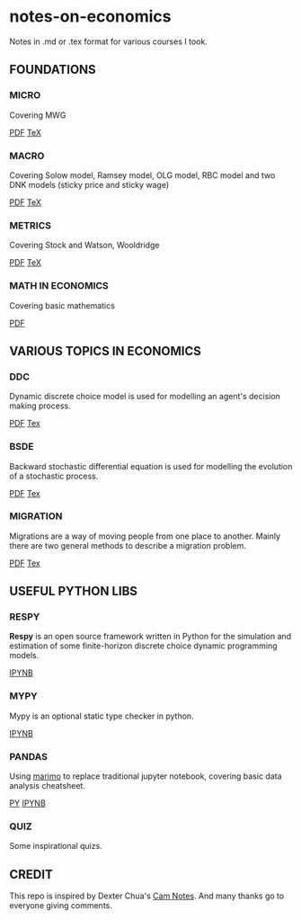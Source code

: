 # notes-on-economics

Notes in .md or .tex format for various courses I took. 

## FOUNDATIONS

### MICRO

Covering MWG

[PDF](micro/micro.pdf) [TeX](micro/micro.tex)

### MACRO

Covering Solow model, Ramsey model, OLG model, RBC model and two DNK models (sticky price and sticky wage)

[PDF](macro/macro.pdf)  [TeX](macro/macro.tex)

### METRICS

Covering Stock and Watson, Wooldridge

[PDF](metrics/metrics.pdf) [TeX](metrics/metrics.tex)

### MATH IN ECONOMICS

Covering basic mathematics

[PDF](math/mathinecon.pdf)

## VARIOUS TOPICS IN ECONOMICS
### DDC

Dynamic discrete choice model is used for modelling an agent's decision making process.

[PDF](DDC/DDC.pdf) [Tex](DDC/DDC.tex)

### BSDE

Backward stochastic differential equation is used for modelling the evolution of a stochastic process.

[PDF](BSDE/BSDE.pdf) [Tex](BSDE/BSDE.tex)

### MIGRATION

Migrations are a way of moving people from one place to another. Mainly there are two general methods to describe a migration problem.

[PDF](migration/migration.pdf) [Tex](migration/migration.tex)

## USEFUL PYTHON LIBS

### RESPY

**Respy** is an open source framework written in Python for the simulation and estimation of some finite-horizon discrete choice dynamic programming models.

[IPYNB](python-respy/respy.ipynb)

### MYPY

Mypy is an optional static type checker in python.

[IPYNB](python-mypy/mypy.ipynb)

### PANDAS

Using [marimo](https://github.com/marimo-team/marimo) to replace traditional jupyter notebook, covering basic data analysis cheatsheet.

[PY](python-pandas/visualization.py)  [IPYNB](python-pandas/visualization.ipynb)

### QUIZ

Some inspirational quizs.

## CREDIT

This repo is inspired by Dexter Chua's [Cam Notes](https://github.com/dalcde/cam-notes). And many thanks go to everyone giving comments.
